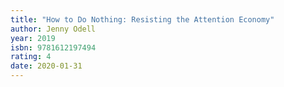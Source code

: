 ```yaml
---
title: "How to Do Nothing: Resisting the Attention Economy"
author: Jenny Odell
year: 2019
isbn: 9781612197494
rating: 4
date: 2020-01-31
---
```

